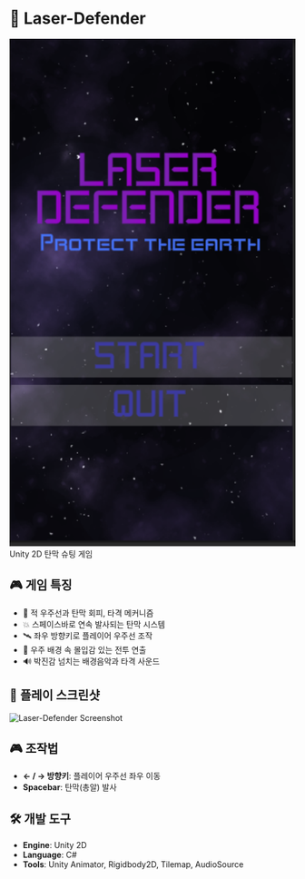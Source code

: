 # 🚀 Laser-Defender
<img src="LaserDefenderMain.PNG" width="600"/>
Unity 2D 탄막 슈팅 게임

## 🎮 게임 특징
- 👾 적 우주선과 탄막 회피, 타격 메커니즘
- 💥 스페이스바로 연속 발사되는 탄막 시스템
- 🛰️ 좌우 방향키로 플레이어 우주선 조작
- 🌌 우주 배경 속 몰입감 있는 전투 연출
- 🔊 박진감 넘치는 배경음악과 타격 사운드

## 📸 플레이 스크린샷
<img src="226bb58c-7914-41bb-8d62-5146128aae53.png" alt="Laser-Defender Screenshot" width="300"/>

## 🎮 조작법
- **← / → 방향키**: 플레이어 우주선 좌우 이동
- **Spacebar**: 탄막(총알) 발사

## 🛠️ 개발 도구
- **Engine**: Unity 2D
- **Language**: C#
- **Tools**: Unity Animator, Rigidbody2D, Tilemap, AudioSource
